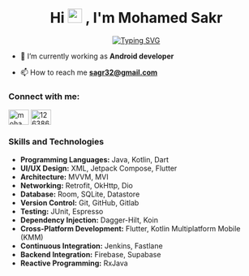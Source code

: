 <h1 align="center">
Hi  <img src="https://media.giphy.com/media/hvRJCLFzcasrR4ia7z/giphy.gif" width="28"> , I'm Mohamed Sakr
</h1>
<p align="center">
<a href="https://git.io/typing-svg"><img src="https://readme-typing-svg.demolab.com?font=Fira+Code&pause=1000&random=false&width=435&lines=Mobile+application+developer+;Native+Android+%7C+Cross+platform;XML+-+Jetpack+Compose+;Flutter+-+KMM" alt="Typing SVG"  class="center"/></a>

- 🌱 I’m currently working as  **Android developer**

- 📫 How to reach me **sagr32@gmail.com**

<h3 align="left">Connect with me:</h3>
<p align="left">
<a href="https://linkedin.com/in/mohamed-sagr" target="blank"><img align="center" src="https://raw.githubusercontent.com/rahuldkjain/github-profile-readme-generator/master/src/images/icons/Social/linked-in-alt.svg" alt="mohamed-sagr" height="30" width="40" /></a>
<a href="https://stackoverflow.com/users/12638640" target="blank"><img align="center" src="https://raw.githubusercontent.com/rahuldkjain/github-profile-readme-generator/master/src/images/icons/Social/stack-overflow.svg" alt="12638640" height="30" width="40" /></a>
</p>

### Skills and Technologies

- **Programming Languages:** Java, Kotlin, Dart
- **UI/UX Design:** XML, Jetpack Compose, Flutter
- **Architecture:** MVVM, MVI
- **Networking:** Retrofit, OkHttp, Dio
- **Database:** Room, SQLite, Datastore
- **Version Control:** Git, GitHub, Gitlab
- **Testing:** JUnit, Espresso
- **Dependency Injection:** Dagger-Hilt, Koin
- **Cross-Platform Development:** Flutter, Kotlin Multiplatform Mobile (KMM)
- **Continuous Integration:** Jenkins, Fastlane
- **Backend Integration:** Firebase, Supabase
- **Reactive Programming:** RxJava


